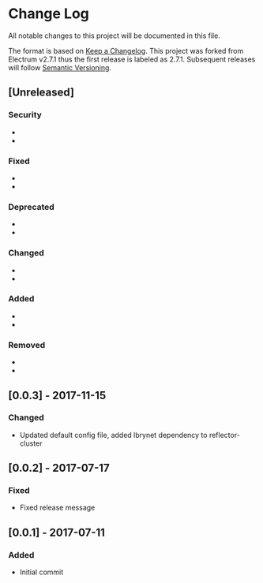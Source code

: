 # Change Log
All notable changes to this project will be documented in this file.

The format is based on [Keep a Changelog](http://keepachangelog.com/).
This project was forked from Electrum v2.7.1 thus the first release is
labeled as 2.7.1. Subsequent releases will follow
[Semantic Versioning](http://semver.org/).

## [Unreleased]
### Security
  *
  *

### Fixed
  *
  *

### Deprecated
  *
  *

### Changed
  *
  *

### Added
  *
  *

### Removed
  *
  *


## [0.0.3] - 2017-11-15
### Changed
 * Updated default config file, added lbrynet dependency to reflector-cluster


## [0.0.2] - 2017-07-17
### Fixed
 * Fixed release message


## [0.0.1] - 2017-07-11
### Added
 * Initial commit


